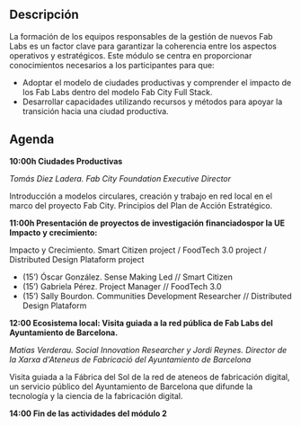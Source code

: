 
## Descripción

La formación de los equipos responsables de la gestión de nuevos Fab Labs es un factor clave para garantizar la coherencia entre los aspectos operativos y estratégicos. Este módulo se centra en proporcionar conocimientos necesarios a los participantes para que:

- Adoptar el modelo de ciudades productivas y comprender el impacto de los Fab Labs dentro del modelo Fab City Full Stack.
- Desarrollar capacidades utilizando recursos y métodos para apoyar la transición hacia una ciudad productiva.

## Agenda

**10:00h  Ciudades Productivas**

*Tomás Diez Ladera. Fab City Foundation Executive Director*

Introducción a modelos circulares, creación y trabajo en red local en el marco del proyecto Fab City. Principios del Plan de Acción Estratégico.

**11:00h  Presentación de proyectos de investigación financiadospor la UE Impacto y crecimiento:**

Impacto y Crecimiento. Smart Citizen project / FoodTech 3.0 project / Distributed Design Plataform project

- (15’) Óscar González. Sense Making Led // Smart Citizen
- (15’) Gabriela Pérez. Project Manager // FoodTech 3.0 
- (15’) Sally Bourdon. Communities Development Researcher // Distributed Design Plataform

**12:00  Ecosistema local: Visita guiada a la red pública de Fab Labs del Ayuntamiento de Barcelona.**

*Matias Verderau. Social Innovation Researcher y Jordi Reynes. Director de la Xarxa d'Ateneus de Fabricació del Ayuntamiento de Barcelona*

Visita guiada a la Fábrica del Sol de la red de ateneos de fabricación digital, un servicio público del Ayuntamiento de Barcelona que difunde la tecnología y la ciencia de la fabricación digital.

**14:00  Fin de las actividades del  módulo 2**

